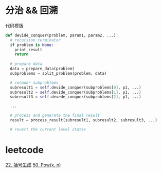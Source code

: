 # 分治 && 回溯

代码模版

```python
def devide_conquer(problem, param1, param2, ...):
  # recursion terminator
  if problem is None:
    print_result
    return
  
  # prepare data
  data = prepare_data(problem)
  subproblems = split_problem(problem, data)

  # conquer subproblems
  subresult1 = self.devide_conquer(subproblems[0], p1, ...)
  subresult2 = self.devide_conquer(subproblems[1], p1, ...)
  subresult3 = self.devede_conquer(subproblems[2], p1, ...)

  ...

  # process and generate the final result
  result = process_result(subresult1, subresult2, subresult3, ...)

  # revert the current level states
```



# leetcode

[22. 括号生成](https://leetcode-cn.com/problems/generate-parentheses/)
[50. Pow(x, n)](https://leetcode-cn.com/problems/powx-n/)